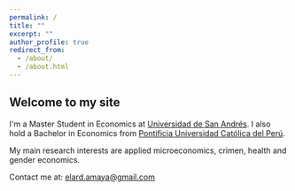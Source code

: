 ```yaml
---
permalink: /
title: ""
excerpt: ""
author_profile: true
redirect_from: 
  - /about/
  - /about.html
---
```


Welcome to my site
------
I'm a Master Student in Economics at [Universidad de San Andrés](https://udesa.edu.ar/). I also hold a Bachelor in Economics from [Pontificia Universidad Católica del Perú](https://www.pucp.edu.pe/). 

My main research interests are applied microeconomics, crimen, health and gender economics.

Contact me at:
[elard.amaya@gmail.com](mailto:elard.amaya@gmail.com?subject=[GitHub]%20Source%20Han%20Sans)
